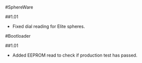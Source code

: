 #SphereWare

##1.01

- Fixed dial reading for Elite spheres.

#Bootloader

##1.01
- Added EEPROM read to check if production test has passed.
